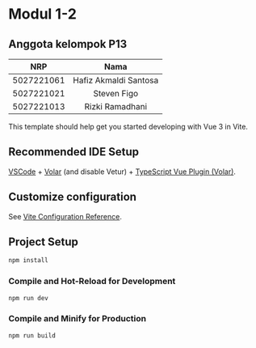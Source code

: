 # Modul 1-2

## Anggota kelompok P13
| NRP        | Nama                    |
|:----------:|:-----------------------:|
| 5027221061 | Hafiz Akmaldi Santosa   |
| 5027221021 | Steven Figo             |
| 5027221013 | Rizki Ramadhani         |

This template should help get you started developing with Vue 3 in Vite.

## Recommended IDE Setup

[VSCode](https://code.visualstudio.com/) + [Volar](https://marketplace.visualstudio.com/items?itemName=Vue.volar) (and disable Vetur) + [TypeScript Vue Plugin (Volar)](https://marketplace.visualstudio.com/items?itemName=Vue.vscode-typescript-vue-plugin).

## Customize configuration

See [Vite Configuration Reference](https://vitejs.dev/config/).

## Project Setup

```sh
npm install
```

### Compile and Hot-Reload for Development

```sh
npm run dev
```

### Compile and Minify for Production

```sh
npm run build
```
